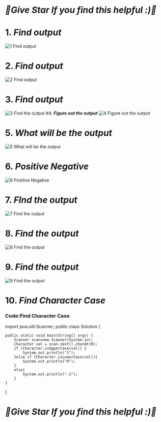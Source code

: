 # ***🌟Give Star If you find this helpful :)🌟***
# 1. ***Find output***
![1 Find output](https://user-images.githubusercontent.com/81718623/191869258-2cad2a26-5405-44c7-a637-302bb9b748f4.jpg)
# 2. ***Find output***
![2 Find output](https://user-images.githubusercontent.com/81718623/191869341-741e86fb-cde6-4983-ad60-1bfcd93fbe3a.jpg)
# 3. ***Find output***
![3 Find the output](https://user-images.githubusercontent.com/81718623/191869388-6a68dc38-b233-4817-9c1c-a99e32f70052.jpg)
#4. ***Figure out the output***
![4 Figure out the output](https://user-images.githubusercontent.com/81718623/191869397-f1178645-00f1-4119-92aa-cbdb41157074.jpg)
# 5. ***What will be the output***
![5 What will be the output](https://user-images.githubusercontent.com/81718623/191869418-af15762b-965c-4b03-9c99-674a83fb74ac.jpg)
# 6. ***Positive Negative***
![6 Positive Negative](https://user-images.githubusercontent.com/81718623/191869457-e31a44bb-d82b-4e72-8eb1-21d60f561488.jpg)
# 7. ***FInd the output***
![7 Find the output](https://user-images.githubusercontent.com/81718623/191869522-6755b1f1-28c8-4750-9a06-f530e2fb2163.jpg)
# 8. ***Find the output***
![8 Find the output](https://user-images.githubusercontent.com/81718623/191869568-7e74528d-7cfc-4089-9f37-8ee517171c2b.jpg)
# 9. ***Find the output***
![9 Find the output](https://user-images.githubusercontent.com/81718623/191869599-9f10cf1d-c997-4e45-a92e-3fae1805f94c.jpg)
# 10. ***Find Character Case***
### Code:Find Character Case
import java.util.Scanner;
public class Solution {
    
    public static void main(String[] args) {
        Scanner scan=new Scanner(System.in);
        Character val = scan.next().charAt(0);
        if (Character.isUpperCase(val)) {
            System.out.println("1");
        }else if (Character.isLowerCase(val)){
            System.out.println("0");
        }
        else{
            System.out.println("-1");
        }
    }
}
# ***🌟Give Star If you find this helpful :)🌟***

